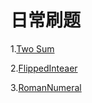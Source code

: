 # 日常刷题
1.[Two Sum](1-100/1.TwoSum.md)

2.[FlippedInteaer](1-100/2.FlippedInteger.md)

3.[RomanNumeral](1-100/3.RomanNumeral.md)
